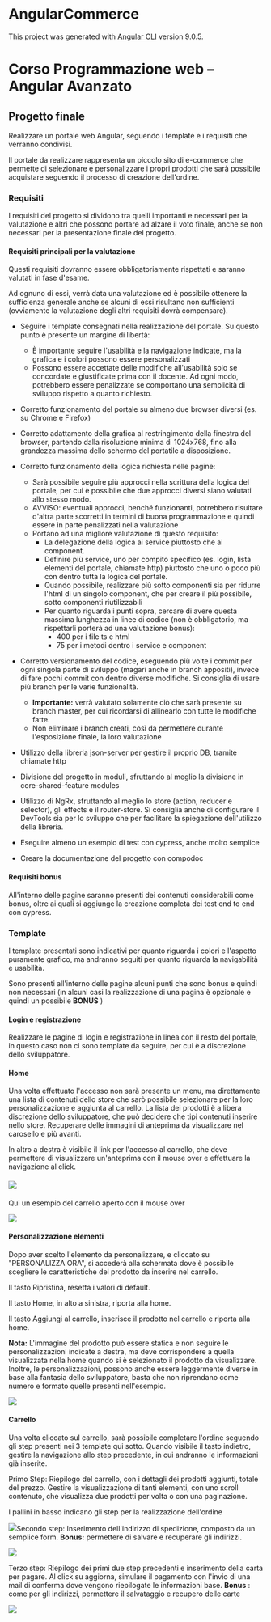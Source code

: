 # AngularCommerce

This project was generated with [Angular CLI](https://github.com/angular/angular-cli) version 9.0.5.

# Corso Programmazione web – Angular Avanzato

## Progetto finale

Realizzare un portale web Angular, seguendo i template e i requisiti che verranno condivisi.

Il portale da realizzare rappresenta un piccolo sito di e-commerce che permette di selezionare e personalizzare i propri prodotti che sarà possibile acquistare seguendo il processo di creazione dell&#39;ordine.

### Requisiti

I requisiti del progetto si dividono tra quelli importanti e necessari per la valutazione e altri che possono portare ad alzare il voto finale, anche se non necessari per la presentazione finale del progetto.

#### Requisiti principali per la valutazione

Questi requisiti dovranno essere obbligatoriamente rispettati e saranno valutati in fase d&#39;esame.

Ad ognuno di essi, verrà data una valutazione ed è possibile ottenere la sufficienza generale anche se alcuni di essi risultano non sufficienti (ovviamente la valutazione degli altri requisiti dovrà compensare).

- Seguire i template consegnati nella realizzazione del portale. Su questo punto è presente un margine di libertà:
  - È importante seguire l&#39;usabilità e la navigazione indicate, ma la grafica e i colori possono essere personalizzati
  - Possono essere accettate delle modifiche all&#39;usabilità solo se concordate e giustificate prima con il docente. Ad ogni modo, potrebbero essere penalizzate se comportano una semplicità di sviluppo rispetto a quanto richiesto.
- Corretto funzionamento del portale su almeno due browser diversi (es. su Chrome e Firefox)
- Corretto adattamento della grafica al restringimento della finestra del browser, partendo dalla risoluzione minima di 1024x768, fino alla grandezza massima dello schermo del portatile a disposizione.

- Corretto funzionamento della logica richiesta nelle pagine:
  - Sarà possibile seguire più approcci nella scrittura della logica del portale, per cui è possibile che due approcci diversi siano valutati allo stesso modo.
  - AVVISO: eventuali approcci, benché funzionanti, potrebbero risultare d&#39;altra parte scorretti in termini di buona programmazione e quindi essere in parte penalizzati nella valutazione
  - Portano ad una migliore valutazione di questo requisito:
    - La delegazione della logica ai service piuttosto che ai component.
    - Definire più service, uno per compito specifico (es. login, lista elementi del portale, chiamate http) piuttosto che uno o poco più con dentro tutta la logica del portale.
    - Quando possibile, realizzare più sotto componenti sia per ridurre l&#39;html di un singolo component, che per creare il più possibile, sotto componenti riutilizzabili
    - Per quanto riguarda i punti sopra, cercare di avere questa massima lunghezza in linee di codice (non è obbligatorio, ma rispettarli porterà ad una valutazione bonus):
      - 400 per i file ts e html
      - 75 per i metodi dentro i service e component
- Corretto versionamento del codice, eseguendo più volte i commit per ogni singola parte di sviluppo (magari anche in branch appositi), invece di fare pochi commit con dentro diverse modifiche. Si consiglia di usare più branch per le varie funzionalità.
  - **Importante:** verrà valutato solamente ciò che sarà presente su branch master, per cui ricordarsi di allinearlo con tutte le modifiche fatte.
  - Non eliminare i branch creati, così da permettere durante l&#39;esposizione finale, la loro valutazione
- Utilizzo della libreria json-server per gestire il proprio DB, tramite chiamate http
- Divisione del progetto in moduli, sfruttando al meglio la divisione in core-shared-feature modules
- Utilizzo di NgRx, sfruttando al meglio lo store (action, reducer e selector), gli effects e il router-store. Si consiglia anche di configurare il DevTools sia per lo sviluppo che per facilitare la spiegazione dell&#39;utilizzo della libreria.
- Eseguire almeno un esempio di test con cypress, anche molto semplice
- Creare la documentazione del progetto con compodoc

#### Requisiti bonus

All&#39;interno delle pagine saranno presenti dei contenuti considerabili come bonus, oltre ai quali si aggiunge la creazione completa dei test end to end con cypress.

### Template

I template presentati sono indicativi per quanto riguarda i colori e l&#39;aspetto puramente grafico, ma andranno seguiti per quanto riguarda la navigabilità e usabilità.

Sono presenti all&#39;interno delle pagine alcuni punti che sono bonus e quindi non necessari (in alcuni casi la realizzazione di una pagina è opzionale e quindi un possibile **BONUS** )

#### Login e registrazione

Realizzare le pagine di login e registrazione in linea con il resto del portale, in questo caso non ci sono template da seguire, per cui è a discrezione dello sviluppatore.

#### Home

Una volta effettuato l&#39;accesso non sarà presente un menu, ma direttamente una lista di contenuti dello store che sarò possibile selezionare per la loro personalizzazione e aggiunta al carrello. La lista dei prodotti è a libera discrezione dello sviluppatore, che può decidere che tipi contenuti inserire nello store. Recuperare delle immagini di anteprima da visualizzare nel carosello e più avanti.

In altro a destra è visibile il link per l&#39;accesso al carrello, che deve permettere di visualizzare un&#39;anteprima con il mouse over e effettuare la navigazione al click.

####

#### ![](RackMultipart20200901-4-b0b9no_html_896df79a864a3d8d.png)

Qui un esempio del carrello aperto con il mouse over

![](RackMultipart20200901-4-b0b9no_html_6b60aab3eddf7ef.png)

#### Personalizzazione elementi

Dopo aver scelto l&#39;elemento da personalizzare, e cliccato su &quot;PERSONALIZZA ORA&quot;, si accederà alla schermata dove è possibile scegliere le caratteristiche del prodotto da inserire nel carrello.

Il tasto Ripristina, resetta i valori di default.

Il tasto Home, in alto a sinistra, riporta alla home.

Il tasto Aggiungi al carrello, inserisce il prodotto nel carrello e riporta alla home.

**Nota:** L&#39;immagine del prodotto può essere statica e non seguire le personalizzazioni indicate a destra, ma deve corrispondere a quella visualizzata nella home quando si è selezionato il prodotto da visualizzare. Inoltre, le personalizzazioni, possono anche essere leggermente diverse in base alla fantasia dello sviluppatore, basta che non riprendano come numero e formato quelle presenti nell&#39;esempio.

![](RackMultipart20200901-4-b0b9no_html_7a07bec9cb900370.png)

#### Carrello

Una volta cliccato sul carrello, sarà possibile completare l&#39;ordine seguendo gli step presenti nei 3 template qui sotto. Quando visibile il tasto indietro, gestire la navigazione allo step precedente, in cui andranno le informazioni già inserite.

Primo Step: Riepilogo del carrello, con i dettagli dei prodotti aggiunti, totale del prezzo. Gestire la visualizzazione di tanti elementi, con uno scroll contenuto, che visualizza due prodotti per volta o con una paginazione.

I pallini in basso indicano gli step per la realizzazione dell&#39;ordine

![](RackMultipart20200901-4-b0b9no_html_723c68ca6489f57f.png)Secondo step: Inserimento dell&#39;indirizzo di spedizione, composto da un semplice form. **Bonus:** permettere di salvare e recuperare gli indirizzi.

![](RackMultipart20200901-4-b0b9no_html_8a768590ae9ee4fe.png)

Terzo step: Riepilogo dei primi due step precedenti e inserimento della carta per pagare. Al click su aggiorna, simulare il pagamento con l&#39;invio di una mail di conferma dove vengono riepilogate le informazioni base. **Bonus** : come per gli indirizzi, permettere il salvataggio e recupero delle carte

![](RackMultipart20200901-4-b0b9no_html_67d2ca3b2c926e8e.png)
